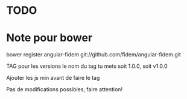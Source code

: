 # TODO

# Note pour bower
bower register angular-fidem git://github.com/fidem/angular-fidem.git

TAG pour les versions
le nom du tag tu mets soit 1.0.0, soit v1.0.0

Ajouter les js min avant de faire le tag

Pas de modifications possibles, faire attention!
